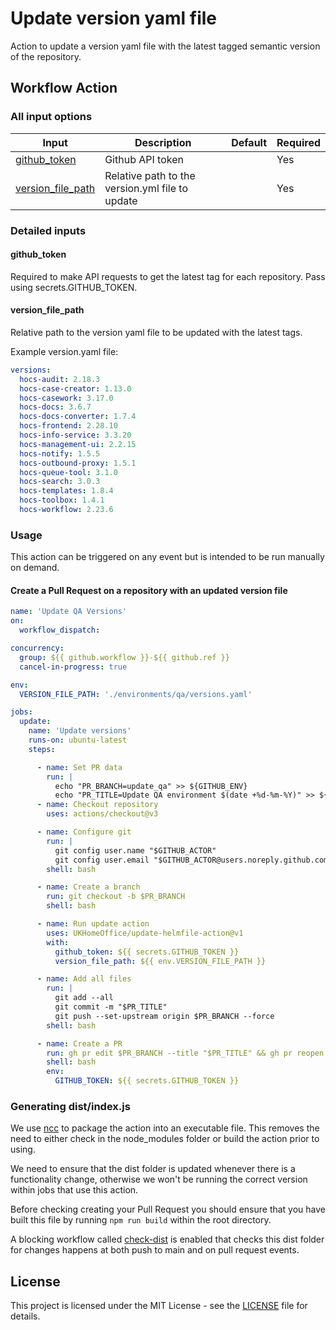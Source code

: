 # Update version yaml file

Action to update a version yaml file with the latest tagged semantic version of the repository.

## Workflow Action

### All input options

| Input                                   | Description                                     | Default | Required |
|-----------------------------------------|-------------------------------------------------|---------|----------|
| [github_token](#github_token)           | Github API token                                |         | Yes      |
| [version_file_path](#version_file_path) | Relative path to the version.yml file to update |     | Yes       |


### Detailed inputs

#### github_token

Required to make API requests to get the latest tag for each repository. Pass using secrets.GITHUB_TOKEN.

#### version_file_path

Relative path to the version yaml file to be updated with the latest tags.

Example version.yaml file:

```yaml 
versions:
  hocs-audit: 2.18.3
  hocs-case-creator: 1.13.0
  hocs-casework: 3.17.0
  hocs-docs: 3.6.7
  hocs-docs-converter: 1.7.4
  hocs-frontend: 2.28.10
  hocs-info-service: 3.3.20
  hocs-management-ui: 2.2.15
  hocs-notify: 1.5.5
  hocs-outbound-proxy: 1.5.1
  hocs-queue-tool: 3.1.0
  hocs-search: 3.0.3
  hocs-templates: 1.8.4
  hocs-toolbox: 1.4.1
  hocs-workflow: 2.23.6
```

### Usage

This action can be triggered on any event but is intended to be run manually on demand.

#### Create a Pull Request on a repository with an updated version file

```yaml
name: 'Update QA Versions'
on:
  workflow_dispatch:

concurrency:
  group: ${{ github.workflow }}-${{ github.ref }}
  cancel-in-progress: true

env:
  VERSION_FILE_PATH: './environments/qa/versions.yaml'

jobs:
  update:
    name: 'Update versions'
    runs-on: ubuntu-latest
    steps:

      - name: Set PR data
        run: |
          echo "PR_BRANCH=update_qa" >> ${GITHUB_ENV}
          echo "PR_TITLE=Update QA environment $(date +%d-%m-%Y)" >> ${GITHUB_ENV}
      - name: Checkout repository
        uses: actions/checkout@v3

      - name: Configure git
        run: |
          git config user.name "$GITHUB_ACTOR"
          git config user.email "$GITHUB_ACTOR@users.noreply.github.com"
        shell: bash

      - name: Create a branch
        run: git checkout -b $PR_BRANCH
        shell: bash

      - name: Run update action
        uses: UKHomeOffice/update-helmfile-action@v1
        with:
          github_token: ${{ secrets.GITHUB_TOKEN }}
          version_file_path: ${{ env.VERSION_FILE_PATH }}

      - name: Add all files
        run: |
          git add --all
          git commit -m "$PR_TITLE"
          git push --set-upstream origin $PR_BRANCH --force
        shell: bash

      - name: Create a PR
        run: gh pr edit $PR_BRANCH --title "$PR_TITLE" && gh pr reopen $PR_BRANCH || gh pr create --fill -B main -H $PR_BRANCH
        shell: bash
        env:
          GITHUB_TOKEN: ${{ secrets.GITHUB_TOKEN }}

```

### Generating dist/index.js

We use [ncc](https://github.com/vercel/ncc) to package the action into an executable file.
This removes the need to either check in the node_modules folder or build the action prior to using.

We need to ensure that the dist folder is updated whenever there is a functionality change, otherwise we won't be running the correct version within jobs that use this action.

Before checking creating your Pull Request you should ensure that you have built this file by running `npm run build` within the root directory.

A blocking workflow called [check-dist](.github/workflows/check-dist.yml) is enabled that checks this dist folder for changes happens at both push to main and on pull request events.

## License

This project is licensed under the MIT License - see the [LICENSE](LICENSE) file for details.
